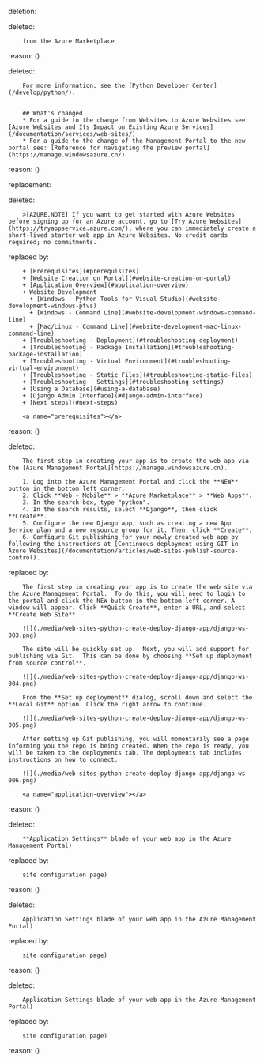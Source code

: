 deletion:

deleted:

		from the Azure Marketplace

reason: ()

deleted:

		For more information, see the [Python Developer Center](/develop/python/).
		
		
		## What's changed
		* For a guide to the change from Websites to Azure Websites see: [Azure Websites and Its Impact on Existing Azure Services](/documentation/services/web-sites/)
		* For a guide to the change of the Management Portal to the new portal see: [Reference for navigating the preview portal](https://manage.windowsazure.cn/)

reason: ()

replacement:

deleted:

		>[AZURE.NOTE] If you want to get started with Azure Websites before signing up for an Azure account, go to [Try Azure Websites](https://tryappservice.azure.com/), where you can immediately create a short-lived starter web app in Azure Websites. No credit cards required; no commitments.

replaced by:

		+ [Prerequisites](#prerequisites)
		+ [Website Creation on Portal](#website-creation-on-portal)
		+ [Application Overview](#application-overview)
		+ Website Development
		  + [Windows - Python Tools for Visual Studio](#website-development-windows-ptvs)
		  + [Windows - Command Line](#website-development-windows-command-line)
		  + [Mac/Linux - Command Line](#website-development-mac-linux-command-line)
		+ [Troubleshooting - Deployment](#troubleshooting-deployment)
		+ [Troubleshooting - Package Installation](#troubleshooting-package-installation)
		+ [Troubleshooting - Virtual Environment](#troubleshooting-virtual-environment)
		+ [Troubleshooting - Static Files](#troubleshooting-static-files)
		+ [Troubleshooting - Settings](#troubleshooting-settings)
		+ [Using a Database](#using-a-database)
		+ [Django Admin Interface](#django-admin-interface)
		+ [Next steps](#next-steps)
		
		<a name="prerequisites"></a>

reason: ()

deleted:

		The first step in creating your app is to create the web app via the [Azure Management Portal](https://manage.windowsazure.cn).
		
		1. Log into the Azure Management Portal and click the **NEW** button in the bottom left corner.
		2. Click **Web + Mobile** > **Azure Marketplace** > **Web Apps**.
		3. In the search box, type "python".
		4. In the search results, select **Django**, then click **Create**.
		5. Configure the new Django app, such as creating a new App Service plan and a new resource group for it. Then, click **Create**.
		6. Configure Git publishing for your newly created web app by following the instructions at [Continuous deployment using GIT in Azure Websites](/documentation/articles/web-sites-publish-source-control).

replaced by:

		The first step in creating your app is to create the web site via the Azure Management Portal.  To do this, you will need to login to the portal and click the NEW button in the bottom left corner. A window will appear. Click **Quick Create**, enter a URL, and select **Create Web Site**.
		
		![](./media/web-sites-python-create-deploy-django-app/django-ws-003.png)
		
		The site will be quickly set up.  Next, you will add support for publishing via Git.  This can be done by choosing **Set up deployment from source control**.
		
		![](./media/web-sites-python-create-deploy-django-app/django-ws-004.png)
		
		From the **Set up deployment** dialog, scroll down and select the **Local Git** option. Click the right arrow to continue.
		
		![](./media/web-sites-python-create-deploy-django-app/django-ws-005.png)
		
		After setting up Git publishing, you will momentarily see a page informing you the repo is being created. When the repo is ready, you will be taken to the deployments tab. The deployments tab includes instructions on how to connect.  
		
		![](./media/web-sites-python-create-deploy-django-app/django-ws-006.png)
		
		<a name="application-overview"></a>

reason: ()

deleted:

		**Application Settings** blade of your web app in the Azure Management Portal)

replaced by:

		site configuration page)

reason: ()

deleted:

		Application Settings blade of your web app in the Azure Management Portal)

replaced by:

		site configuration page)

reason: ()

deleted:

		Application Settings blade of your web app in the Azure Management Portal)

replaced by:

		site configuration page)

reason: ()


